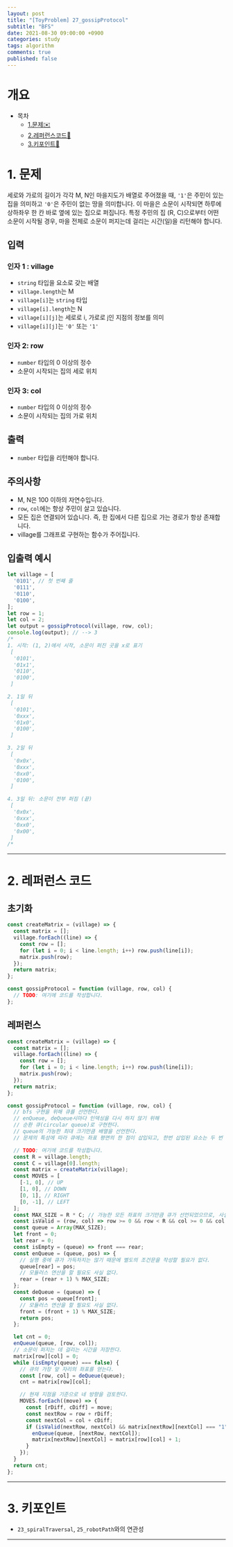 ```yaml
---
layout: post
title: "[ToyProblem] 27_gossipProtocol"
subtitle: "BFS"
date: 2021-08-30 09:00:00 +0900
categories: study
tags: algorithm
comments: true
published: false
---
```


# 개요

- 목차
  - [1.문제✉️](#1.문제)
  - [2.레퍼런스코드🔖](#2.레퍼런스코드)
  - [3.키포인트🔐](#3.키포인트🔑)

# 1. 문제

세로와 가로의 길이가 각각 M, N인 마을지도가 배열로 주어졌을 때, `'1'`은 주민이 있는 집을 의미하고 `'0'`은 주민이 없는 땅을 의미합니다. 이 마을은 소문이 시작되면 하루에 상하좌우 한 칸 바로 옆에 있는 집으로 퍼집니다. 특정 주민의 집 (R, C)으로부터 어떤 소문이 시작될 경우, 마을 전체로 소문이 퍼지는데 걸리는 시간(일)을 리턴해야 합니다.

## 입력

### 인자 1 : village

- `string` 타입을 요소로 갖는 배열
- `village.length`는 M
- `village[i]`는 `string` 타입
- `village[i].length`는 N
- `village[i][j]`는 세로로 i, 가로로 j인 지점의 정보를 의미
- `village[i][j]`는 `'0'` 또는 `'1'`

### 인자 2: row

- `number` 타입의 0 이상의 정수
- 소문이 시작되는 집의 세로 위치

### 인자 3: col

- `number` 타입의 0 이상의 정수
- 소문이 시작되는 집의 가로 위치

## 출력

- `number` 타입을 리턴해야 합니다.

## 주의사항

- M, N은 100 이하의 자연수입니다.
- `row`, `col`에는 항상 주민이 살고 있습니다.
- 모든 집은 연결되어 있습니다. 즉, 한 집에서 다른 집으로 가는 경로가 항상 존재합니다.
- village를 그래프로 구현하는 함수가 주어집니다.

## 입출력 예시

```javascript
let village = [
  '0101', // 첫 번째 줄
  '0111',
  '0110',
  '0100',
];
let row = 1;
let col = 2;
let output = gossipProtocol(village, row, col);
console.log(output); // --> 3
/*
1. 시작: (1, 2)에서 시작, 소문이 퍼진 곳을 x로 표기
 [
  '0101',
  '01x1',
  '0110',
  '0100',
 ]

2. 1일 뒤
 [
  '0101',
  '0xxx',
  '01x0',
  '0100',
 ]

3. 2일 뒤
 [
  '0x0x',
  '0xxx',
  '0xx0',
  '0100',
 ]

4. 3일 뒤: 소문이 전부 퍼짐 (끝)
 [
  '0x0x',
  '0xxx',
  '0xx0',
  '0x00',
 ]
/*
```

---

# 2. 레퍼런스 코드

## 초기화

```javascript
const createMatrix = (village) => {
  const matrix = [];
  village.forEach((line) => {
    const row = [];
    for (let i = 0; i < line.length; i++) row.push(line[i]);
    matrix.push(row);
  });
  return matrix;
};

const gossipProtocol = function (village, row, col) {
  // TODO: 여기에 코드를 작성합니다.
};
```

## 레퍼런스

```javascript
const createMatrix = (village) => {
  const matrix = [];
  village.forEach((line) => {
    const row = [];
    for (let i = 0; i < line.length; i++) row.push(line[i]);
    matrix.push(row);
  });
  return matrix;
};

const gossipProtocol = function (village, row, col) {
  // bfs 구현을 위해 큐를 선언한다.
  // enQueue, deQueue시마다 인덱싱을 다시 하지 않기 위해
  // 순환 큐(circular queue)로 구현한다.
  // queue의 가능한 최대 크기만큼 배열을 선언한다.
  // 문제의 특성에 따라 큐에는 좌표 평면의 한 점이 삽입되고, 한번 삽입된 요소는 두 번 다시 삽입되지 않는다.

  // TODO: 여기에 코드를 작성합니다.
  const R = village.length;
  const C = village[0].length;
  const matrix = createMatrix(village);
  const MOVES = [
    [-1, 0], // UP
    [1, 0], // DOWN
    [0, 1], // RIGHT
    [0, -1], // LEFT
  ];
  const MAX_SIZE = R * C; // 가능한 모든 좌표의 크기만큼 큐가 선언되었으므로, 사실 순환큐일 필요는 없다.
  const isValid = (row, col) => row >= 0 && row < R && col >= 0 && col < C;
  const queue = Array(MAX_SIZE);
  let front = 0;
  let rear = 0;
  const isEmpty = (queue) => front === rear;
  const enQueue = (queue, pos) => {
    // 실행 중에 큐가 가득차지는 않기 때문에 별도의 조건문을 작성할 필요가 없다.
    queue[rear] = pos;
    // 모듈러스 연산을 할 필요도 사실 없다.
    rear = (rear + 1) % MAX_SIZE;
  };
  const deQueue = (queue) => {
    const pos = queue[front];
    // 모듈러스 연산을 할 필요도 사실 없다.
    front = (front + 1) % MAX_SIZE;
    return pos;
  };

  let cnt = 0;
  enQueue(queue, [row, col]);
  // 소문이 퍼지는 데 걸리는 시간을 저장한다.
  matrix[row][col] = 0;
  while (isEmpty(queue) === false) {
    // 큐의 가장 앞 자리의 좌표를 얻는다.
    const [row, col] = deQueue(queue);
    cnt = matrix[row][col];

    // 현재 지점을 기준으로 네 방향을 검토한다.
    MOVES.forEach((move) => {
      const [rDiff, cDiff] = move;
      const nextRow = row + rDiff;
      const nextCol = col + cDiff;
      if (isValid(nextRow, nextCol) && matrix[nextRow][nextCol] === "1") {
        enQueue(queue, [nextRow, nextCol]);
        matrix[nextRow][nextCol] = matrix[row][col] + 1;
      }
    });
  }
  return cnt;
};
```

---

# 3. 키포인트

- `23_spiralTraversal`, `25_robotPath`와의 연관성

---
